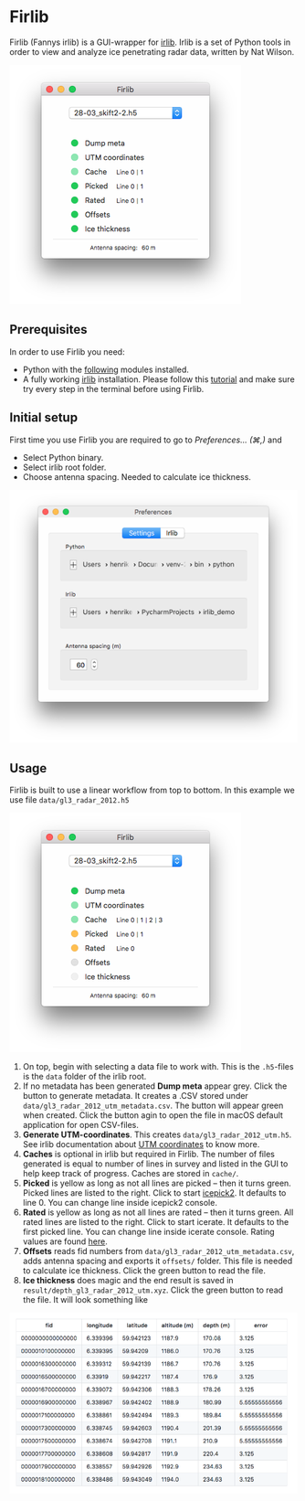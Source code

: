 # Firlib
Firlib (Fannys irlib) is a GUI-wrapper for [irlib](https://github.com/njwilson23/irlib/). Irlib is a set of Python tools in order to view and analyze ice penetrating radar data, written by Nat Wilson.

![Firlib](https://github.com/cr3ation/Firlib/blob/master/docs/img/firlib.png)


## Prerequisites
In order to use Firlib you need:
  - Python with the [following](https://github.com/njwilson23/irlib/blob/master/README.md#dependencies) modules installed. 
  - A fully working [irlib](https://github.com/njwilson23/irlib/) installation. Please follow this [tutorial](https://github.com/njwilson23/irlib/blob/master/doc/doc_tutorial.rst) and make sure try every step in the terminal before using Firlib.

## Initial setup
First time you use Firlib you are required to go to _Preferences... (⌘,)_ and
  - Select Python binary.
  - Select irlib root folder.
  - Choose antenna spacing. Needed to calculate ice thickness.

![Settings](https://github.com/cr3ation/Firlib/blob/master/docs/img/preferences_settings.png)

## Usage
Firlib is built to use a linear workflow from top to bottom. In this example we use file ``data/gl3_radar_2012.h5``

![Settings](https://github.com/cr3ation/Firlib/blob/master/docs/img/firlib_example_01.png)
1. On top, begin with selecting a data file to work with. This is the ``.h5``-files is the ``data`` folder of the irlib root.
2. If no metadata has been generated **Dump meta** appear grey. Click the button to generate metadata. It creates a .CSV stored under ``data/gl3_radar_2012_utm_metadata.csv``. The button will appear green when created. Click the button agin to open the file in macOS default application for open CSV-files.
3. **Generate UTM-coordinates**. This creates ``data/gl3_radar_2012_utm.h5``. See irlib documentation about [UTM coordinates](https://github.com/njwilson23/irlib/blob/master/doc/doc_tutorial.rst#utm-coordinates) to know more.
4. **Caches** is optional in irlib but required in Firlib. The number of files generated is equal to number of lines in survey and listed in the GUI to help keep track of progress. Caches are stored in ``cache/``.
5. **Picked** is yellow as long as not all lines are picked – then it turns green. Picked lines are listed to the right. Click to start [icepick2](https://github.com/njwilson23/irlib/blob/master/doc/doc_tutorial.rst#ice-thickness-picking). It defaults to line 0. You can change line inside icepick2 console.
5. **Rated** is yellow as long as not all lines are rated – then it turns green. All rated lines are listed to the right. Click to start icerate. It defaults to the first picked line. You can change line inside icerate console. Rating values are found [here](https://github.com/njwilson23/irlib/blob/master/doc/doc_tutorial.rst#pick-rating).
6. **Offsets** reads fid numbers from ``data/gl3_radar_2012_utm_metadata.csv``, adds antenna spacing and exports it ``offsets/`` folder. This file is needed to calculate ice thickness. Click the green button to read the file.
7. **Ice thickness** does magic and the end result is saved in ``result/depth_gl3_radar_2012_utm.xyz``. Click the green button to read the file. It will look something like

![Firlib](https://github.com/cr3ation/Firlib/blob/master/docs/img/ice_thickness.png)
